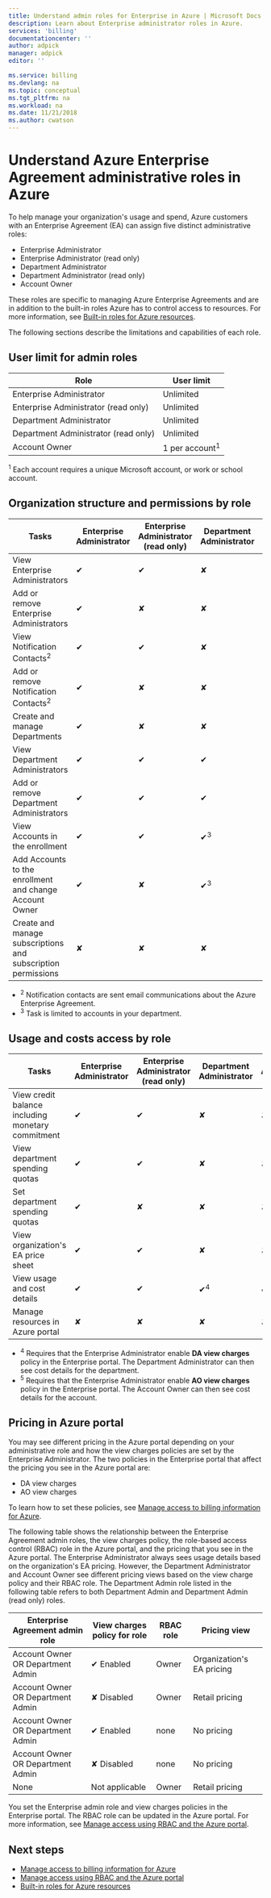 ```yaml
---
title: Understand admin roles for Enterprise in Azure | Microsoft Docs
description: Learn about Enterprise administrator roles in Azure.
services: 'billing'
documentationcenter: ''
author: adpick
manager: adpick
editor: ''

ms.service: billing
ms.devlang: na
ms.topic: conceptual
ms.tgt_pltfrm: na
ms.workload: na
ms.date: 11/21/2018
ms.author: cwatson
---
```

# Understand Azure Enterprise Agreement administrative roles in Azure

To help manage your organization's usage and spend, Azure customers with an Enterprise Agreement (EA) can assign five distinct administrative roles:

- Enterprise Administrator
- Enterprise Administrator (read only)
- Department Administrator
- Department Administrator (read only)
- Account Owner
 
These roles are specific to managing Azure Enterprise Agreements and are in addition to the built-in roles Azure has to control access to resources. For more information, see [Built-in roles for Azure resources](../role-based-access-control/built-in-roles.md).

The following sections describe the limitations and capabilities of each role.

## User limit for admin roles

|Role| User limit|
|---|---|
|Enterprise Administrator|Unlimited|
|Enterprise Administrator (read only)|Unlimited|
|Department Administrator|Unlimited|
|Department Administrator (read only)|Unlimited|
|Account Owner|1 per account<sup>1</sup>|

<sup>1</sup> Each account requires a unique Microsoft account, or work or school account.

## Organization structure and permissions by role

|Tasks| Enterprise Administrator|Enterprise Administrator (read only)|Department Administrator|Department Administrator (read only)|Account Owner|
|---|---|---|---|---|---|
|View Enterprise Administrators|✔|✔|✘|✘|✘|
|Add or remove Enterprise Administrators|✔|✘|✘|✘|✘|
|View Notification Contacts<sup>2</sup> |✔|✔|✘|✘|✘|
|Add or remove Notification Contacts<sup>2</sup> |✔|✘|✘|✘|✘|
|Create and manage Departments |✔|✘|✘|✘|✘|
|View Department Administrators|✔|✔|✔|✔|✘|
|Add or remove Department Administrators|✔|✔|✔|✘|✘|
|View Accounts in the enrollment |✔|✔|✔<sup>3</sup>|✔<sup>3</sup>|✘|
|Add Accounts to the enrollment and change Account Owner|✔|✘|✔<sup>3</sup>|✘|✘|
|Create and manage subscriptions and subscription permissions|✘|✘|✘|✘|✔|

- <sup>2</sup> Notification contacts are sent email communications about the Azure Enterprise Agreement.
- <sup>3</sup> Task is limited to accounts in your department.


## Usage and costs access by role

|Tasks| Enterprise Administrator|Enterprise Administrator (read only)|Department Administrator|Department Administrator (read only) |Account Owner|
|---|---|---|---|---|---|
|View credit balance including monetary commitment|✔|✔|✘|✘|✘|
|View department spending quotas|✔|✔|✘|✘|✘|
|Set department spending quotas|✔|✘|✘|✘|✘|
|View organization's EA price sheet|✔|✔|✘|✘|✘|
|View usage and cost details|✔|✔|✔<sup>4</sup>|✔<sup>4</sup>|✔<sup>5</sup>|
|Manage resources in Azure portal|✘|✘|✘|✘|✔|

- <sup>4</sup> Requires that the Enterprise Administrator enable **DA view charges** policy in the Enterprise portal. The Department Administrator can then see cost details for the department.
- <sup>5</sup> Requires that the Enterprise Administrator enable **AO view charges** policy in the Enterprise portal. The Account Owner can then see cost details for the account.


## Pricing in Azure portal

You may see different pricing in the Azure portal depending on your administrative role and how the view charges policies are set by the Enterprise Administrator. The two policies in the Enterprise portal that affect the pricing you see in the Azure portal are:

- DA view charges
- AO view charges

To learn how to set these policies, see [Manage access to billing information for Azure](billing-manage-access.md).

The following table shows the relationship between the Enterprise Agreement admin roles, the view charges policy, the role-based access control (RBAC) role in the Azure portal, and the pricing that you see in the Azure portal. The Enterprise Administrator always sees usage details based on the organization's EA pricing. However, the Department Administrator and Account Owner see different pricing views based on the view charge policy and their RBAC role. The Department Admin role listed in the following table refers to both Department Admin and Department Admin (read only) roles.

|Enterprise Agreement admin role|View charges policy for role|RBAC role|Pricing view|
|---|---|---|---|
|Account Owner OR Department Admin|✔ Enabled|Owner|Organization's EA pricing|
|Account Owner OR Department Admin|✘ Disabled|Owner|Retail pricing|
|Account Owner OR Department Admin|✔ Enabled |none|No pricing|
|Account Owner OR Department Admin|✘ Disabled |none|No pricing|
|None|Not applicable |Owner|Retail pricing|

You set the Enterprise admin role and view charges policies in the Enterprise portal. The RBAC role can be updated in the Azure portal. For more information, see [Manage access using RBAC and the Azure portal](../role-based-access-control/role-assignments-portal.md).

## Next steps

- [Manage access to billing information for Azure](billing-manage-access.md)
- [Manage access using RBAC and the Azure portal](../role-based-access-control/role-assignments-portal.md)
- [Built-in roles for Azure resources](../role-based-access-control/built-in-roles.md)
